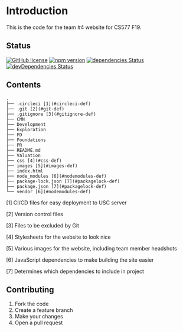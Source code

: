 # Introduction

This is the code for the team #4 website for CS577 F19.

## Status

[![GitHub license](https://img.shields.io/badge/license-MIT-blue.svg)](https://raw.githubusercontent.com/BlackrockDigital/startbootstrap-simple-sidebar/master/LICENSE)
[![npm version](https://img.shields.io/npm/v/startbootstrap-simple-sidebar.svg)](https://www.npmjs.com/package/startbootstrap-simple-sidebar)
[![dependencies Status](https://david-dm.org/BlackrockDigital/startbootstrap-simple-sidebar/status.svg)](https://david-dm.org/BlackrockDigital/startbootstrap-simple-sidebar)
[![devDependencies Status](https://david-dm.org/BlackrockDigital/startbootstrap-simple-sidebar/dev-status.svg)](https://david-dm.org/BlackrockDigital/startbootstrap-simple-sidebar?type=dev)

## Contents

```
.
├── .circleci [1](#circleci-def)
├── .git [2](#git-def)
├── .gitignore [3](#gitignore-def)
├── CMN
├── Development
├── Exploration
├── FD
├── Foundations
├── PR
├── README.md
├── Valuation
├── css [4](#css-def)
├── images [5](#images-def)
├── index.html
├── node_modules [6](#nodemodules-def)
├── package-lock.json [7](#packagelock-def)
├── package.json [7](#packagelock-def)
└── vendor [6](#nodemodules-def)
```

<a id="circleci-def"></a>[1] CI/CD files for easy deployment to USC server

<a id="git-def"></a>[2] Version control files

<a id="gitignore-def"></a>[3] Files to be excluded by Git

<a id="css-def"></a>[4] Stylesheets for the website to look nice

<a id="images-def"></a>[5] Various images for the website, including team member headshots

<a id="nodemodules-def"></a>[6] JavaScript dependencies to make building the site easier

<a id="packagelock-def"></a>[7] Determines which dependencies to include in project

## Contributing

1. Fork the code
2. Create a feature branch
3. Make your changes
4. Open a pull request
